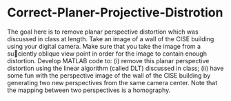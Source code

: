 # Correct-Planer-Projective-Distrotion
The goal here is to remove planar perspective distortion which was discussed in class at length. Take an image of a wall of the CISE building using your digital camera. Make sure that you take the image from a suciently oblique view point in order for the image to contain enough distortion. Develop MATLAB code to:
(i) remove this planar perspective distortion using the linear algorithm (called DLT) discussed in class; 
(ii) have some fun with the perspective image of the wall of the CISE building by generating two new perspectives from the same camera center. Note that the mapping between two perspectives is a homography.
